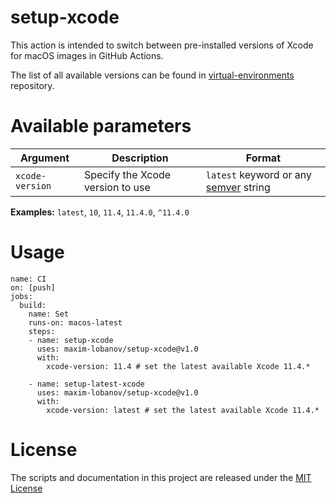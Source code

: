 # setup-xcode
This action is intended to switch between pre-installed versions of Xcode for macOS images in GitHub Actions.  

The list of all available versions can be found in [virtual-environments](https://github.com/actions/virtual-environments/blob/master/images/macos/macos-10.15-Readme.md#xcode) repository.

# Available parameters
| Argument                | Description              | Format    |
|-------------------------|--------------------------|--------------------|
| `xcode-version`           | Specify the Xcode version to use | `latest` keyword or any [semver](https://semver.org/) string  |

**Examples:** `latest`, `10`, `11.4`, `11.4.0`, `^11.4.0`  

# Usage
```
name: CI
on: [push]
jobs:
  build:
    name: Set 
    runs-on: macos-latest
    steps:
    - name: setup-xcode
      uses: maxim-lobanov/setup-xcode@v1.0
      with:
        xcode-version: 11.4 # set the latest available Xcode 11.4.*

    - name: setup-latest-xcode
      uses: maxim-lobanov/setup-xcode@v1.0
      with:
        xcode-version: latest # set the latest available Xcode 11.4.*
```

# License
The scripts and documentation in this project are released under the [MIT License](LICENSE)
